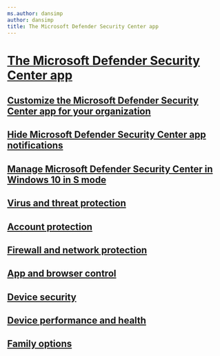 ```yaml
---
ms.author: dansimp
author: dansimp
title: The Microsoft Defender Security Center app
---
```


# [The Microsoft Defender Security Center app](windows-defender-security-center.md)

## [Customize the Microsoft Defender Security Center app for your organization](wdsc-customize-contact-information.md)
## [Hide Microsoft Defender Security Center app notifications](wdsc-hide-notifications.md)
## [Manage Microsoft Defender Security Center in Windows 10 in S mode](wdsc-windows-10-in-s-mode.md)
## [Virus and threat protection](wdsc-virus-threat-protection.md)
## [Account protection](wdsc-account-protection.md)
## [Firewall and network protection](wdsc-firewall-network-protection.md)
## [App and browser control](wdsc-app-browser-control.md)
## [Device security](wdsc-device-security.md)
## [Device performance and health](wdsc-device-performance-health.md)
## [Family options](wdsc-family-options.md)


